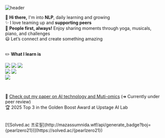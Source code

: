 ![header](https://capsule-render.vercel.app/api?type=Waving&color=F8E2CF&height=100&section=header&fontSize=90)

👋 **Hi there,** I'm into **NLP**, daily learning and growing
<br>✨ I love teaming up and **supporting peers**
<br>👀 **People first, always!** Enjoy sharing moments through yoga, musicals, piano, and challenges
<br>😃 Let’s connect and create something amazing

<br>:pencil2: **What I learn is**
<br>

![](https://img.shields.io/badge/Python-3776AB?style=for-the-badge&logo=python&logoColor=white)
![](https://img.shields.io/badge/Java-007396?style=for-the-badge&logo=JavaScript&logoColor=white)
![](https://img.shields.io/badge/JavaScript-F7DF1E?style=for-the-badge&logo=JavaScript&logoColor=white)
<br>
<img src="https://img.shields.io/badge/PyTorch-EE4C2C?style=for-the-badge&logo=PyTorch&logoColor=white">
![](https://img.shields.io/badge/MySQL-00000F?style=for-the-badge&logo=mysql&logoColor=white)
<br>
![](https://img.shields.io/badge/Figma-F24E1E?style=for-the-badge&logo=figma&logoColor=white)

<br>

📄 [Check out my paper on AI technology and Muti-omics](https://www.preprints.org/manuscript/202408.0350/v1) (➜ Currently under peer review)
<br>
🏆 2025 Top 3 in the Golden Boost Award at Upstage AI Lab

<br>
[![Solved.ac
프로필](http://mazassumnida.wtf/api/generate_badge?boj={pearlzero21})](https://solved.ac/{pearlzero21})
